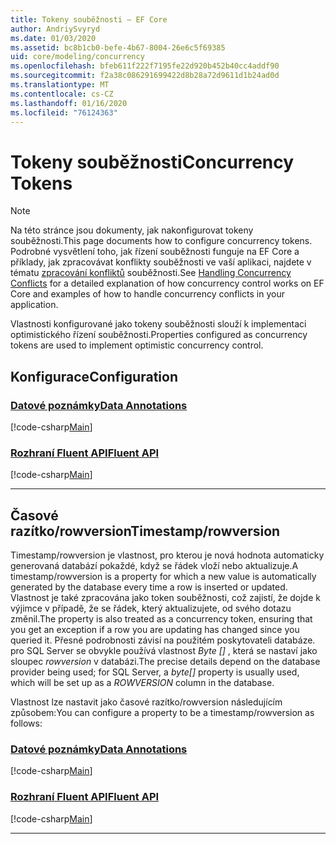 ```yaml
---
title: Tokeny souběžnosti – EF Core
author: AndriySvyryd
ms.date: 01/03/2020
ms.assetid: bc8b1cb0-befe-4b67-8004-26e6c5f69385
uid: core/modeling/concurrency
ms.openlocfilehash: bfeb611f222f7195fe22d920b452b40cc4addf90
ms.sourcegitcommit: f2a38c086291699422d8b28a72d9611d1b24ad0d
ms.translationtype: MT
ms.contentlocale: cs-CZ
ms.lasthandoff: 01/16/2020
ms.locfileid: "76124363"
---
```

# <a name="concurrency-tokens"></a><span data-ttu-id="65998-102">Tokeny souběžnosti</span><span class="sxs-lookup"><span data-stu-id="65998-102">Concurrency Tokens</span></span>

> [!NOTE]
> <span data-ttu-id="65998-103">Na této stránce jsou dokumenty, jak nakonfigurovat tokeny souběžnosti.</span><span class="sxs-lookup"><span data-stu-id="65998-103">This page documents how to configure concurrency tokens.</span></span> <span data-ttu-id="65998-104">Podrobné vysvětlení toho, jak řízení souběžnosti funguje na EF Core a příklady, jak zpracovávat konflikty souběžnosti ve vaší aplikaci, najdete v tématu [zpracování konfliktů](../saving/concurrency.md) souběžnosti.</span><span class="sxs-lookup"><span data-stu-id="65998-104">See [Handling Concurrency Conflicts](../saving/concurrency.md) for a detailed explanation of how concurrency control works on EF Core and examples of how to handle concurrency conflicts in your application.</span></span>

<span data-ttu-id="65998-105">Vlastnosti konfigurované jako tokeny souběžnosti slouží k implementaci optimistického řízení souběžnosti.</span><span class="sxs-lookup"><span data-stu-id="65998-105">Properties configured as concurrency tokens are used to implement optimistic concurrency control.</span></span>

## <a name="configuration"></a><span data-ttu-id="65998-106">Konfigurace</span><span class="sxs-lookup"><span data-stu-id="65998-106">Configuration</span></span>

### <a name="data-annotationstabdata-annotations"></a>[<span data-ttu-id="65998-107">Datové poznámky</span><span class="sxs-lookup"><span data-stu-id="65998-107">Data Annotations</span></span>](#tab/data-annotations)

[!code-csharp[Main](../../../samples/core/Modeling/DataAnnotations/Concurrency.cs?name=Concurrency&highlight=5)]

### <a name="fluent-apitabfluent-api"></a>[<span data-ttu-id="65998-108">Rozhraní Fluent API</span><span class="sxs-lookup"><span data-stu-id="65998-108">Fluent API</span></span>](#tab/fluent-api)

[!code-csharp[Main](../../../samples/core/Modeling/FluentAPI/Concurrency.cs?name=Concurrency&highlight=5)]

***

## <a name="timestamprowversion"></a><span data-ttu-id="65998-109">Časové razítko/rowversion</span><span class="sxs-lookup"><span data-stu-id="65998-109">Timestamp/rowversion</span></span>

<span data-ttu-id="65998-110">Timestamp/rowversion je vlastnost, pro kterou je nová hodnota automaticky generovaná databází pokaždé, když se řádek vloží nebo aktualizuje.</span><span class="sxs-lookup"><span data-stu-id="65998-110">A timestamp/rowversion is a property for which a new value is automatically generated by the database every time a row is inserted or updated.</span></span> <span data-ttu-id="65998-111">Vlastnost je také zpracována jako token souběžnosti, což zajistí, že dojde k výjimce v případě, že se řádek, který aktualizujete, od svého dotazu změnil.</span><span class="sxs-lookup"><span data-stu-id="65998-111">The property is also treated as a concurrency token, ensuring that you get an exception if a row you are updating has changed since you queried it.</span></span> <span data-ttu-id="65998-112">Přesné podrobnosti závisí na použitém poskytovateli databáze. pro SQL Server se obvykle používá vlastnost *Byte []* , která se nastaví jako sloupec *rowversion* v databázi.</span><span class="sxs-lookup"><span data-stu-id="65998-112">The precise details depend on the database provider being used; for SQL Server, a *byte[]* property is usually used, which will be set up as a *ROWVERSION* column in the database.</span></span>

<span data-ttu-id="65998-113">Vlastnost lze nastavit jako časové razítko/rowversion následujícím způsobem:</span><span class="sxs-lookup"><span data-stu-id="65998-113">You can configure a property to be a timestamp/rowversion as follows:</span></span>

### <a name="data-annotationstabdata-annotations"></a>[<span data-ttu-id="65998-114">Datové poznámky</span><span class="sxs-lookup"><span data-stu-id="65998-114">Data Annotations</span></span>](#tab/data-annotations)

[!code-csharp[Main](../../../samples/core/Modeling/DataAnnotations/Timestamp.cs?name=Timestamp&highlight=7)]

### <a name="fluent-apitabfluent-api"></a>[<span data-ttu-id="65998-115">Rozhraní Fluent API</span><span class="sxs-lookup"><span data-stu-id="65998-115">Fluent API</span></span>](#tab/fluent-api)

[!code-csharp[Main](../../../samples/core/Modeling/FluentAPI/Timestamp.cs?name=Timestamp&highlight=9,17)]

***
